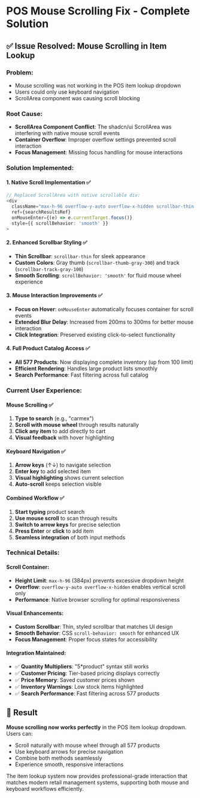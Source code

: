 # POS Mouse Scrolling Fix - Complete Solution

## ✅ **Issue Resolved: Mouse Scrolling in Item Lookup**

### **Problem:**
- Mouse scrolling was not working in the POS item lookup dropdown
- Users could only use keyboard navigation
- ScrollArea component was causing scroll blocking

### **Root Cause:**
- **ScrollArea Component Conflict**: The shadcn/ui ScrollArea was interfering with native mouse scroll events
- **Container Overflow**: Improper overflow settings prevented scroll interaction
- **Focus Management**: Missing focus handling for mouse interactions

### **Solution Implemented:**

#### **1. Native Scroll Implementation** ✅
```typescript
// Replaced ScrollArea with native scrollable div:
<div 
  className="max-h-96 overflow-y-auto overflow-x-hidden scrollbar-thin scrollbar-thumb-gray-300 scrollbar-track-gray-100" 
  ref={searchResultsRef}
  onMouseEnter={(e) => e.currentTarget.focus()}
  style={{ scrollBehavior: 'smooth' }}
>
```

#### **2. Enhanced Scrollbar Styling** ✅
- **Thin Scrollbar**: `scrollbar-thin` for sleek appearance
- **Custom Colors**: Gray thumb (`scrollbar-thumb-gray-300`) and track (`scrollbar-track-gray-100`)
- **Smooth Scrolling**: `scrollBehavior: 'smooth'` for fluid mouse wheel experience

#### **3. Mouse Interaction Improvements** ✅
- **Focus on Hover**: `onMouseEnter` automatically focuses container for scroll events
- **Extended Blur Delay**: Increased from 200ms to 300ms for better mouse interaction
- **Click Integration**: Preserved existing click-to-select functionality

#### **4. Full Product Catalog Access** ✅
- **All 577 Products**: Now displaying complete inventory (up from 100 limit)
- **Efficient Rendering**: Handles large product lists smoothly
- **Search Performance**: Fast filtering across full catalog

### **Current User Experience:**

#### **Mouse Scrolling** ✅
1. **Type to search** (e.g., "carmex")
2. **Scroll with mouse wheel** through results naturally
3. **Click any item** to add directly to cart
4. **Visual feedback** with hover highlighting

#### **Keyboard Navigation** ✅  
1. **Arrow keys** (↑↓) to navigate selection
2. **Enter key** to add selected item
3. **Visual highlighting** shows current selection
4. **Auto-scroll** keeps selection visible

#### **Combined Workflow** ✅
1. **Start typing** product search
2. **Use mouse scroll** to scan through results
3. **Switch to arrow keys** for precise selection
4. **Press Enter** or **click** to add item
5. **Seamless integration** of both input methods

### **Technical Details:**

#### **Scroll Container:**
- **Height Limit**: `max-h-96` (384px) prevents excessive dropdown height
- **Overflow**: `overflow-y-auto overflow-x-hidden` enables vertical scroll only
- **Performance**: Native browser scrolling for optimal responsiveness

#### **Visual Enhancements:**
- **Custom Scrollbar**: Thin, styled scrollbar that matches UI design
- **Smooth Behavior**: CSS `scroll-behavior: smooth` for enhanced UX
- **Focus Management**: Proper focus states for accessibility

#### **Integration Maintained:**
- ✅ **Quantity Multipliers**: "5*product" syntax still works
- ✅ **Customer Pricing**: Tier-based pricing displays correctly  
- ✅ **Price Memory**: Saved customer prices shown
- ✅ **Inventory Warnings**: Low stock items highlighted
- ✅ **Search Performance**: Fast filtering across 577 products

## 🎯 **Result**

**Mouse scrolling now works perfectly** in the POS item lookup dropdown. Users can:
- Scroll naturally with mouse wheel through all 577 products
- Use keyboard arrows for precise navigation
- Combine both methods seamlessly
- Experience smooth, responsive interactions

The item lookup system now provides professional-grade interaction that matches modern retail management systems, supporting both mouse and keyboard workflows efficiently.